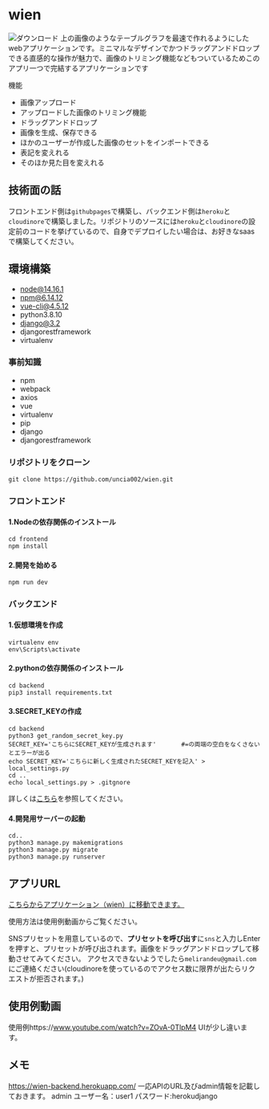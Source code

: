 # wien
![ダウンロード](https://user-images.githubusercontent.com/72644339/117702110-0e548c00-b203-11eb-92b0-7de160929354.png)
上の画像のようなテーブルグラフを最速で作れるようにしたwebアプリケーションです。ミニマルなデザインでかつドラッグアンドドロップできる直感的な操作が魅力で、画像のトリミング機能などもついているためこのアプリ一つで完結するアプリケーションです

機能
- 画像アップロード
- アップロードした画像のトリミング機能
- ドラッグアンドドロップ
- 画像を生成、保存できる
- ほかのユーザーが作成した画像のセットをインポートできる
- 表記を変えれる
- そのほか見た目を変えれる


## 技術面の話
フロントエンド側は`githubpages`で構築し、バックエンド側は`heroku`と`cloudinore`で構築しました。リポジトリのソースには`heroku`と`cloudinore`の設定前のコードを挙げているので、自身でデプロイしたい場合は、お好きなsaasで構築してください。



## 環境構築
- node@14.16.1
- npm@6.14.12
- vue-cli@4.5.12
- python3.8.10
- django@3.2
- djangorestframework
- virtualenv

### 事前知識
- npm
- webpack
- axios
- vue
- virtualenv
- pip
- django
- djangorestframework

### リポジトリをクローン
```
git clone https://github.com/uncia002/wien.git
```
### フロントエンド
#### 1.Nodeの依存関係のインストール
```
cd frontend
npm install
```
#### 2.開発を始める
```
npm run dev
```
### バックエンド
#### 1.仮想環境を作成
```
virtualenv env
env\Scripts\activate
```
#### 2.pythonの依存関係のインストール
```
cd backend
pip3 install requirements.txt
```
#### 3.SECRET_KEYの作成
```
cd backend
python3 get_random_secret_key.py
SECRET_KEY='こちらにSECRET_KEYが生成されます'       #=の両端の空白をなくさないとエラーが出る
echo SECRET_KEY='こちらに新しく生成されたSECRET_KEYを記入' > local_settings.py
cd ..
echo local_settings.py > .gitgnore
```
詳しくは[こちら](https://qiita.com/frosty/items/bb5bc1553f452e5bb8ff)を参照してください。
#### 4.開発用サーバーの起動
```
cd..
python3 manage.py makemigrations
python3 manage.py migrate
python3 manage.py runserver
```

## アプリURL
[こちらからアプリケーション（wien）に移動できます。](https://uncia002.github.io/wien/#)

使用方法は使用例動画からご覧ください。

SNSプリセットを用意しているので、**プリセットを呼び出す**に`sns`と入力しEnterを押すと、プリセットが呼び出されます。画像をドラッグアンドドロップして移動させてみてください。
アクセスできないようでしたら`melirandeu@gmail.com`にご連絡ください(cloudinoreを使っているのでアクセス数に限界が出たらリクエストが拒否されます。)




## 使用例動画
使用例https://www.youtube.com/watch?v=ZOvA-0TlpM4
UIが少し違います。


## メモ
https://wien-backend.herokuapp.com/
一応APIのURL及びadmin情報を記載しておきます。
admin
ユーザー名：user1
パスワード:herokudjango

